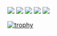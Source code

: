 <!-- ~2022-12-12
<img align="left" src="https://github-readme-stats.vercel.app/api?username=masachika-kamada&count_private=true&show_icons=true" />
<img align="left" src="https://github-readme-streak-stats.herokuapp.com/?user=masachika-kamada" />
-->

[![](https://raw.githubusercontent.com/masachika-kamada/profile/main/profile-summary-card-output/default/0-profile-details.svg)](https://github.com/vn7n24fzkq/github-profile-summary-cards)
[![](https://raw.githubusercontent.com/masachika-kamada/profile/main/profile-summary-card-output/default/1-repos-per-language.svg)](https://github.com/vn7n24fzkq/github-profile-summary-cards) [![](https://raw.githubusercontent.com/masachika-kamada/profile/main/profile-summary-card-output/default/2-most-commit-language.svg)](https://github.com/vn7n24fzkq/github-profile-summary-cards)
[![](https://raw.githubusercontent.com/masachika-kamada/profile/main/profile-summary-card-output/default/3-stats.svg)](https://github.com/vn7n24fzkq/github-profile-summary-cards) [![](https://raw.githubusercontent.com/masachika-kamada/profile/main/profile-summary-card-output/default/4-productive-time.svg)](https://github.com/vn7n24fzkq/github-profile-summary-cards)

[![trophy](https://github-profile-trophy.vercel.app/?username=masachika-kamada&column=7&title=MultiLanguage,Joined2020,Commits,PullRequest,Repositories,Issues,Followers)](https://github.com/ryo-ma/github-profile-trophy)

